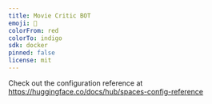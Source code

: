 ```yaml
---
title: Movie Critic BOT
emoji: 🏢
colorFrom: red
colorTo: indigo
sdk: docker
pinned: false
license: mit
---
```


Check out the configuration reference at https://huggingface.co/docs/hub/spaces-config-reference
    
